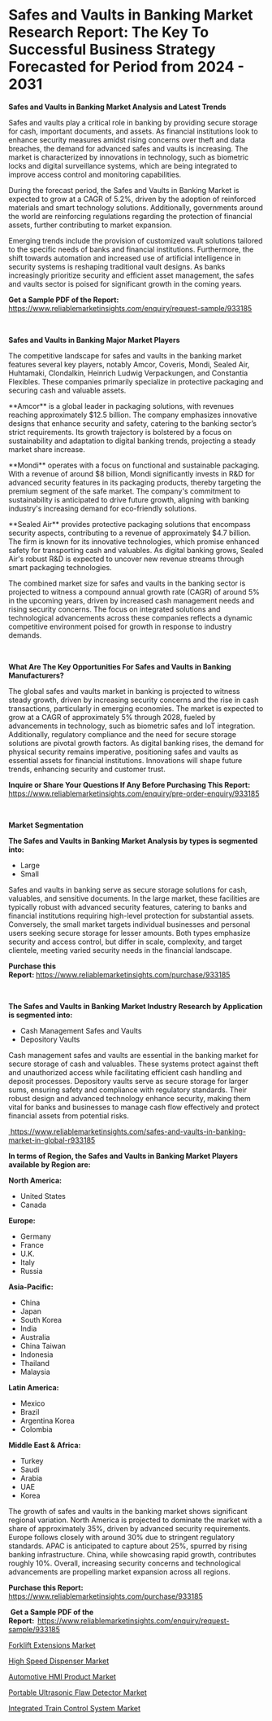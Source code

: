 <p><h1>Safes and Vaults in Banking Market Research Report: The Key To Successful Business Strategy Forecasted for Period from 2024 - 2031</h1></p><p><strong>Safes and Vaults in Banking Market Analysis and Latest Trends</strong></p>
<p><p>Safes and vaults play a critical role in banking by providing secure storage for cash, important documents, and assets. As financial institutions look to enhance security measures amidst rising concerns over theft and data breaches, the demand for advanced safes and vaults is increasing. The market is characterized by innovations in technology, such as biometric locks and digital surveillance systems, which are being integrated to improve access control and monitoring capabilities.</p><p>During the forecast period, the Safes and Vaults in Banking Market is expected to grow at a CAGR of 5.2%, driven by the adoption of reinforced materials and smart technology solutions. Additionally, governments around the world are reinforcing regulations regarding the protection of financial assets, further contributing to market expansion. </p><p>Emerging trends include the provision of customized vault solutions tailored to the specific needs of banks and financial institutions. Furthermore, the shift towards automation and increased use of artificial intelligence in security systems is reshaping traditional vault designs. As banks increasingly prioritize security and efficient asset management, the safes and vaults sector is poised for significant growth in the coming years.</p></p>
<p><strong>Get a Sample PDF of the Report:&nbsp;</strong> <a href="https://www.reliablemarketinsights.com/enquiry/request-sample/933185">https://www.reliablemarketinsights.com/enquiry/request-sample/933185</a></p>
<p>&nbsp;</p>
<p><strong>Safes and Vaults in Banking Major Market Players</strong></p>
<p><p>The competitive landscape for safes and vaults in the banking market features several key players, notably Amcor, Coveris, Mondi, Sealed Air, Huhtamaki, Clondalkin, Heinrich Ludwig Verpackungen, and Constantia Flexibles. These companies primarily specialize in protective packaging and securing cash and valuable assets.</p><p>**Amcor** is a global leader in packaging solutions, with revenues reaching approximately $12.5 billion. The company emphasizes innovative designs that enhance security and safety, catering to the banking sector’s strict requirements. Its growth trajectory is bolstered by a focus on sustainability and adaptation to digital banking trends, projecting a steady market share increase.</p><p>**Mondi** operates with a focus on functional and sustainable packaging. With a revenue of around $8 billion, Mondi significantly invests in R&D for advanced security features in its packaging products, thereby targeting the premium segment of the safe market. The company's commitment to sustainability is anticipated to drive future growth, aligning with banking industry's increasing demand for eco-friendly solutions.</p><p>**Sealed Air** provides protective packaging solutions that encompass security aspects, contributing to a revenue of approximately $4.7 billion. The firm is known for its innovative technologies, which promise enhanced safety for transporting cash and valuables. As digital banking grows, Sealed Air's robust R&D is expected to uncover new revenue streams through smart packaging technologies.</p><p>The combined market size for safes and vaults in the banking sector is projected to witness a compound annual growth rate (CAGR) of around 5% in the upcoming years, driven by increased cash management needs and rising security concerns. The focus on integrated solutions and technological advancements across these companies reflects a dynamic competitive environment poised for growth in response to industry demands.</p></p>
<p>&nbsp;</p>
<p><strong>What Are The Key Opportunities For Safes and Vaults in Banking Manufacturers?</strong></p>
<p><p>The global safes and vaults market in banking is projected to witness steady growth, driven by increasing security concerns and the rise in cash transactions, particularly in emerging economies. The market is expected to grow at a CAGR of approximately 5% through 2028, fueled by advancements in technology, such as biometric safes and IoT integration. Additionally, regulatory compliance and the need for secure storage solutions are pivotal growth factors. As digital banking rises, the demand for physical security remains imperative, positioning safes and vaults as essential assets for financial institutions. Innovations will shape future trends, enhancing security and customer trust.</p></p>
<p><strong>Inquire or Share Your Questions If Any Before Purchasing This Report:</strong> <a href="https://www.reliablemarketinsights.com/enquiry/pre-order-enquiry/933185">https://www.reliablemarketinsights.com/enquiry/pre-order-enquiry/933185</a></p>
<p>&nbsp;</p>
<p><strong>Market Segmentation</strong></p>
<p><strong>The Safes and Vaults in Banking Market Analysis by types is segmented into:</strong></p>
<p><ul><li>Large</li><li>Small</li></ul></p>
<p><p>Safes and vaults in banking serve as secure storage solutions for cash, valuables, and sensitive documents. In the large market, these facilities are typically robust with advanced security features, catering to banks and financial institutions requiring high-level protection for substantial assets. Conversely, the small market targets individual businesses and personal users seeking secure storage for lesser amounts. Both types emphasize security and access control, but differ in scale, complexity, and target clientele, meeting varied security needs in the financial landscape.</p></p>
<p><strong>Purchase this Report:&nbsp;</strong><a href="https://www.reliablemarketinsights.com/purchase/933185">https://www.reliablemarketinsights.com/purchase/933185</a></p>
<p>&nbsp;</p>
<p><strong>The Safes and Vaults in Banking Market Industry Research by Application is segmented into:</strong></p>
<p><ul><li>Cash Management Safes and Vaults</li><li>Depository Vaults</li></ul></p>
<p><p>Cash management safes and vaults are essential in the banking market for secure storage of cash and valuables. These systems protect against theft and unauthorized access while facilitating efficient cash handling and deposit processes. Depository vaults serve as secure storage for larger sums, ensuring safety and compliance with regulatory standards. Their robust design and advanced technology enhance security, making them vital for banks and businesses to manage cash flow effectively and protect financial assets from potential risks.</p></p>
<p><a href="https://www.reliablemarketinsights.com/safes-and-vaults-in-banking-market-in-global-r933185">&nbsp;https://www.reliablemarketinsights.com/safes-and-vaults-in-banking-market-in-global-r933185</a></p>
<p><strong>In terms of Region, the Safes and Vaults in Banking Market Players available by Region are:</strong></p>
<p>
    <p> <strong> North America: </strong>
        <ul>
            <li>United States</li>
            <li>Canada</li>
        </ul>
        </p> 
    <p> <strong> Europe: </strong>
        <ul>
            <li>Germany</li>
            <li>France</li>
            <li>U.K.</li>
            <li>Italy</li>
            <li>Russia</li>
        </ul>
        </p> 
    <p> <strong> Asia-Pacific: </strong>
        <ul>
            <li>China</li>
            <li>Japan</li>
            <li>South Korea</li>
            <li>India</li>
            <li>Australia</li>
            <li>China Taiwan</li>
            <li>Indonesia</li>
            <li>Thailand</li>
            <li>Malaysia</li>
        </ul>
        </p> 
    <p> <strong> Latin America: </strong>
        <ul>
            <li>Mexico</li>
            <li>Brazil</li>
            <li>Argentina Korea</li>
            <li>Colombia</li>
        </ul>
        </p> 
    <p> <strong> Middle East & Africa: </strong>
        <ul>
            <li>Turkey</li>
            <li>Saudi</li>
            <li>Arabia</li>
            <li>UAE</li>
            <li>Korea</li>
        </ul>
    </p>
    </p>
<p><p>The growth of safes and vaults in the banking market shows significant regional variation. North America is projected to dominate the market with a share of approximately 35%, driven by advanced security requirements. Europe follows closely with around 30% due to stringent regulatory standards. APAC is anticipated to capture about 25%, spurred by rising banking infrastructure. China, while showcasing rapid growth, contributes roughly 10%. Overall, increasing security concerns and technological advancements are propelling market expansion across all regions.</p></p>
<p><strong>Purchase this Report: </strong><a href="https://www.reliablemarketinsights.com/purchase/933185">https://www.reliablemarketinsights.com/purchase/933185</a></p>
<p>&nbsp;<strong>Get a Sample PDF of the Report:&nbsp;&nbsp;</strong><a href="https://www.reliablemarketinsights.com/enquiry/request-sample/933185">https://www.reliablemarketinsights.com/enquiry/request-sample/933185</a></p>
<p><strong></strong></p>
<p><p><a href="https://www.linkedin.com/pulse/global-forklift-extensions-market-product-type-application-kjmoe?trackingId=le1wtzepR3usrufib4PBgw%3D%3D">Forklift Extensions Market</a></p><p><a href="https://medium.com/@amexben1465_98864/this-report-on-high-speed-dispenser-market-is-a-comprehensive-analysis-of-market-shares-2ff54db245d5">High Speed Dispenser Market</a></p><p><a href="https://issuu.com/reportprime-2/docs/automotive-hmi-product-market-size-_7c233e0b57d943">Automotive HMI Product Market</a></p><p><a href="https://medium.com/@amexben1465_98864/global-portable-ultrasonic-flaw-detector-industry-research-report-competitive-landscape-market-ea025d636d15">Portable Ultrasonic Flaw Detector Market</a></p><p><a href="https://issuu.com/reportprime-2/docs/integrated-train-control-system-mar_9487fc48add6d3">Integrated Train Control System Market</a></p></p>